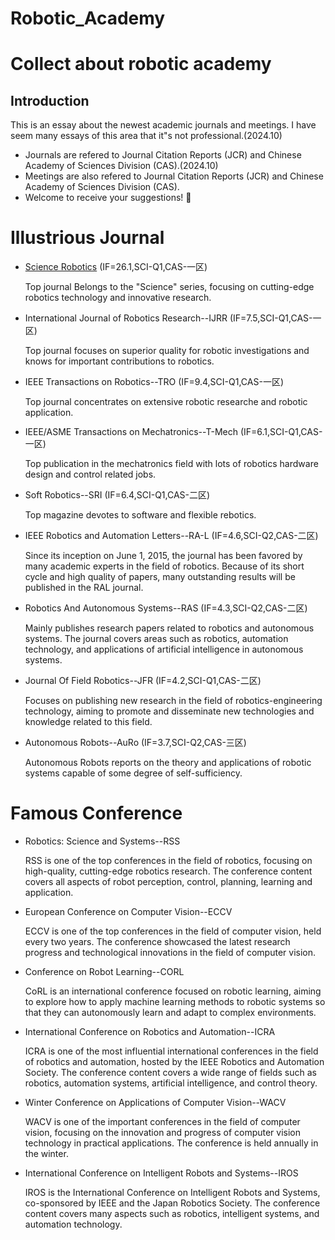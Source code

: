 # Robotic_Academy
# Collect about robotic academy 
## Introduction
This is an essay about the newest academic journals and meetings. I have seem many essays of this area that it"s not professional.(2024.10)
+  Journals are refered to Journal Citation Reports (JCR) and Chinese Academy of Sciences Division (CAS).(2024.10)
+  Meetings are also refered to Journal Citation Reports (JCR) and Chinese Academy of Sciences Division (CAS).
+  Welcome to receive your suggestions! :hear_no_evil: 

# Illustrious Journal

+ [Science Robotics](Reference/Science_robotics_IF.pdf) (IF=26.1,SCI-Q1,CAS-一区)

  Top journal Belongs to the "Science" series, focusing on cutting-edge robotics technology and innovative research.
  
+ International Journal of Robotics Research--IJRR (IF=7.5,SCI-Q1,CAS-一区)
  
  Top journal focuses on superior quality for robotic investigations and knows for important contributions to robotics.

+ IEEE Transactions on Robotics--TRO (IF=9.4,SCI-Q1,CAS-一区)
  
  Top journal concentrates on extensive robotic researche and robotic application.
  
+ IEEE/ASME Transactions on Mechatronics--T-Mech (IF=6.1,SCI-Q1,CAS-一区)

  Top publication in the mechatronics field with lots of robotics hardware design and control related jobs.

+ Soft Robotics--SRI (IF=6.4,SCI-Q1,CAS-二区)
  
  Top magazine devotes to software and flexible rebotics.

+ IEEE Robotics and Automation Letters--RA-L (IF=4.6,SCI-Q2,CAS-二区)
  
  Since its inception on June 1, 2015, the journal has been favored by many academic experts in the field of robotics. Because of its short cycle and high quality of papers, many outstanding results will be published in the RAL journal.

+ Robotics And Autonomous Systems--RAS (IF=4.3,SCI-Q2,CAS-二区)
  
  Mainly publishes research papers related to robotics and autonomous systems. The journal covers areas such as robotics, automation technology, and applications of artificial intelligence in autonomous systems.

+ Journal Of Field Robotics--JFR (IF=4.2,SCI-Q1,CAS-二区)

  Focuses on publishing new research in the field of robotics-engineering technology, aiming to promote and disseminate new technologies and knowledge related to this field.

+ Autonomous Robots--AuRo (IF=3.7,SCI-Q2,CAS-三区)

  Autonomous Robots reports on the theory and applications of robotic systems capable of some degree of self-sufficiency.

# Famous Conference

+ Robotics: Science and Systems--RSS

  RSS is one of the top conferences in the field of robotics, focusing on high-quality, cutting-edge robotics research. The conference content covers all aspects of robot perception, control, planning, learning and application.
  
+ European Conference on Computer Vision--ECCV

  ECCV is one of the top conferences in the field of computer vision, held every two years. The conference showcased the latest research progress and technological innovations in the field of computer vision.

  
+ Conference on Robot Learning--CORL

  CoRL is an international conference focused on robotic learning, aiming to explore how to apply machine learning methods to robotic systems so that they can autonomously learn and adapt to complex environments.

  
+ International Conference on Robotics and Automation--ICRA

  ICRA is one of the most influential international conferences in the field of robotics and automation, hosted by the IEEE Robotics and Automation Society. The conference content covers a wide range of fields such as robotics, automation systems, artificial intelligence, and control theory.

+ Winter Conference on Applications of Computer Vision--WACV

  WACV is one of the important conferences in the field of computer vision, focusing on the innovation and progress of computer vision technology in practical applications. The conference is held annually in the winter.

  
+ International Conference on Intelligent Robots and Systems--IROS

  IROS is the International Conference on Intelligent Robots and Systems, co-sponsored by IEEE and the Japan Robotics Society. The conference content covers many aspects such as robotics, intelligent systems, and automation technology.
  
